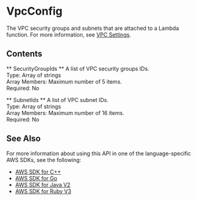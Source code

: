 # VpcConfig<a name="API_VpcConfig"></a>

The VPC security groups and subnets that are attached to a Lambda function\. For more information, see [VPC Settings](https://docs.aws.amazon.com/lambda/latest/dg/configuration-vpc.html)\.

## Contents<a name="API_VpcConfig_Contents"></a>

 ** SecurityGroupIds **   <a name="SSS-Type-VpcConfig-SecurityGroupIds"></a>
A list of VPC security groups IDs\.  
Type: Array of strings  
Array Members: Maximum number of 5 items\.  
Required: No

 ** SubnetIds **   <a name="SSS-Type-VpcConfig-SubnetIds"></a>
A list of VPC subnet IDs\.  
Type: Array of strings  
Array Members: Maximum number of 16 items\.  
Required: No

## See Also<a name="API_VpcConfig_SeeAlso"></a>

For more information about using this API in one of the language\-specific AWS SDKs, see the following:
+  [AWS SDK for C\+\+](https://docs.aws.amazon.com/goto/SdkForCpp/lambda-2015-03-31/VpcConfig) 
+  [AWS SDK for Go](https://docs.aws.amazon.com/goto/SdkForGoV1/lambda-2015-03-31/VpcConfig) 
+  [AWS SDK for Java V2](https://docs.aws.amazon.com/goto/SdkForJavaV2/lambda-2015-03-31/VpcConfig) 
+  [AWS SDK for Ruby V3](https://docs.aws.amazon.com/goto/SdkForRubyV3/lambda-2015-03-31/VpcConfig) 